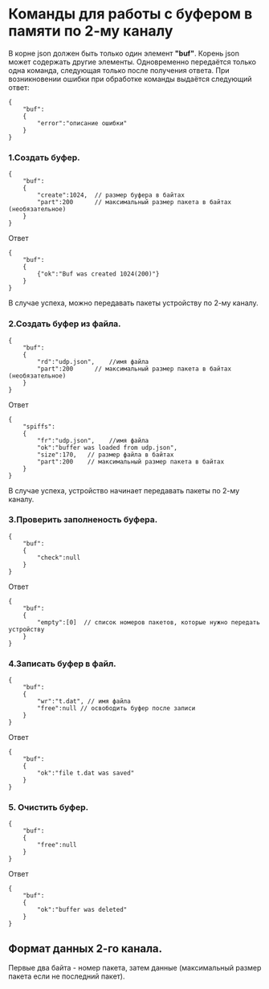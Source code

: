 # Команды для работы с буфером в памяти по 2-му каналу
В корне json должен быть только один элемент __"buf"__. Корень json может содержать другие элементы. 
Одновременно передаётся только одна команда, следующая только после получения ответа.
При возникновении ошибки при обработке команды выдаётся следующий ответ:
```
{
    "buf":
    {
        "error":"описание ошибки"
    }
}
```
### 1.Создать буфер.
```
{
    "buf":
    {
        "create":1024,  // размер буфера в байтах
        "part":200      // максимальный размер пакета в байтах (необязательное)
    }
}
```
Ответ
```
{
    "buf":
    {
        {"ok":"Buf was created 1024(200)"}
    }
}
```
В случае успеха, можно передавать пакеты устройству по 2-му каналу.
### 2.Создать буфер из файла.
```
{
    "buf":
    {
        "rd":"udp.json",    //имя файла
        "part":200      // максимальный размер пакета в байтах (необязательное)
    }
}
```
Ответ
```
{
    "spiffs":
    {
        "fr":"udp.json",    //имя файла
        "ok":"buffer was loaded from udp.json",
        "size":170,   // размер файла в байтах
        "part":200    // максимальный размер пакета в байтах
    }
}
```
В случае успеха, устройство начинает передавать пакеты по 2-му каналу.
### 3.Проверить заполненость буфера.
```
{
    "buf":
    {
        "check":null
    }
}
```
Ответ
```
{
    "buf":
    {
        "empty":[0]  // список номеров пакетов, которые нужно передать устройству
    }
}
```
### 4.Записать буфер в файл.
```
{
    "buf":
    {
        "wr":"t.dat", // имя файла
        "free":null // освободить буфер после записи 
    }
}
```
Ответ
```
{
    "buf":
    {
        "ok":"file t.dat was saved"
    }
}
```
### 5. Очистить буфер.
```
{
    "buf":
    {
        "free":null
    }
}
```
Ответ
```
{
    "buf":
    {
        "ok":"buffer was deleted"
    }
}
```
## Формат данных 2-го канала.
Первые два байта - номер пакета, затем данные (максимальный размер пакета если не последний пакет).